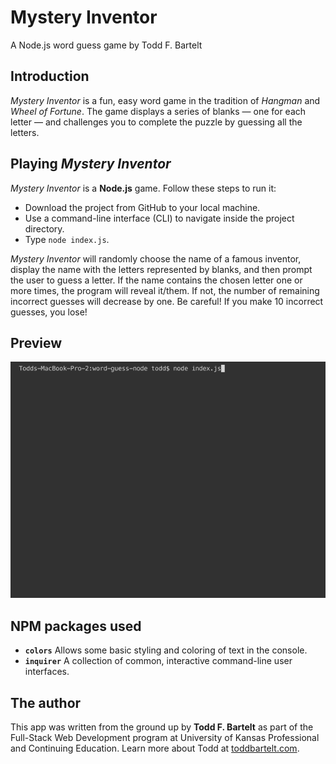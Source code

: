 # Mystery Inventor 
A Node.js word guess game by Todd F. Bartelt

## Introduction

*Mystery Inventor* is a fun, easy word game in the tradition of *Hangman* and *Wheel of Fortune*. The game displays a series of blanks &mdash; one for each letter &mdash; and challenges you to complete the puzzle by guessing all the letters.

## Playing *Mystery Inventor*

*Mystery Inventor* is a **Node.js** game. Follow these steps to run it:
- Download the project from GitHub to your local machine.
- Use a command-line interface (CLI) to navigate inside the project directory.  
- Type ```node index.js```. 

*Mystery Inventor* will randomly choose the name of a famous inventor, display the name with the letters represented by blanks, and then prompt the user to guess a letter. If the name contains the chosen letter one or more times, the program will reveal it/them. If not, the number of remaining incorrect guesses will decrease by one. Be careful! If you make 10 incorrect guesses, you lose!

## Preview

![Preview 1](https://github.com/bartelto/word-guess-node/blob/master/documentation/word-guess-preview.gif "Preview 1")

## NPM packages used
- **```colors```** Allows some basic styling and coloring of text in the console.
- **```inquirer```** A collection of common, interactive command-line user interfaces.

## The author

This app was written from the ground up by **Todd F. Bartelt** as part of the Full-Stack Web Development program at University of Kansas Professional and Continuing Education. Learn more about Todd at [toddbartelt.com](http://toddbartelt.com).